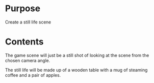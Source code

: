 # Purpose

Create a still life scene

# Contents

The game scene will just be a still shot of looking at the scene from the chosen camera angle.

The still life will be made up of a wooden table with a mug of steaming coffee and a pair of apples.
